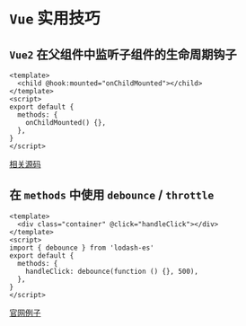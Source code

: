 # `Vue` 实用技巧

## `Vue2` 在父组件中监听子组件的生命周期钩子

```vue
<template>
  <child @hook:mounted="onChildMounted"></child>
</template>
<script>
export default {
  methods: {
    onChildMounted() {},
  },
}
</script>
```

[相关源码](https://github.com/vuejs/vue/blob/dev/src/core/instance/lifecycle.js#L347)

## 在 `methods` 中使用 `debounce` / `throttle`

```vue
<template>
  <div class="container" @click="handleClick"></div>
</template>
<script>
import { debounce } from 'lodash-es'
export default {
  methods: {
    handleClick: debounce(function () {}, 500),
  },
}
</script>
```

[官网例子](https://cn.vuejs.org/v2/guide/migration.html#%E5%B8%A6%E6%9C%89-debounce-%E7%9A%84-v-model%E7%A7%BB%E9%99%A4)
